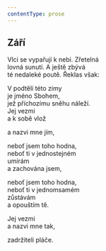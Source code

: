 ```yaml
---
contentType: prose
---
```


## Září

Vlci se vypařují k nebi. Zřetelná  
lovná sunutí. A ještě zbývá  
té nedaleké poutě. Řeklas však:

V podtělí této zimy  
je jméno Sbohem,  
jež příchozímu sněhu náleží.  
Jej vezmi  
a k sobě vlož

a nazvi mne jím,

neboť jsem toho hodna,  
neboť ti v jednostejném  
umírám  
a zachována jsem,

neboť jsem toho hodna,  
neboť ti v jednomsamém  
zůstávám  
a opouštím tě.

Jej vezmi  
a nazvi mne tak,

zadržiteli pláče.
